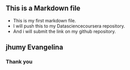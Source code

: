 ## This is a Markdown file

* This is my first markdown file.
* I will push this to my Datasciencecoursera repository.
* And i will submit the link on my github repository.

## jhumy Evangelina

### Thank you